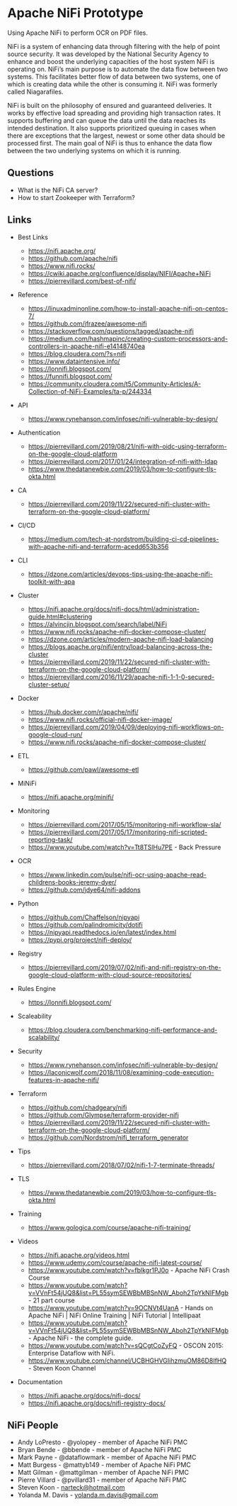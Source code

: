 # Apache NiFi Prototype

Using Apache NiFi to perform OCR on PDF files.

NiFi is a system of enhancing data through filtering with the help of point source security. It was developed by the National Security Agency to enhance and boost the underlying capacities of the host system NiFi is operating on. NiFi’s main purpose is to automate the data flow between two systems. This facilitates better flow of data between two systems, one of which is creating data while the other is consuming it. NiFi was formerly called Niagarafiles.

NiFi is built on the philosophy of ensured and guaranteed deliveries. It works by effective load spreading and providing high transaction rates. It supports buffering and can queue the data until the data reaches its intended destination. It also supports prioritized queuing in cases when there are exceptions that the largest, newest or some other data should be processed first. The main goal of NiFi is thus to enhance the data flow between the two underlying systems on which it is running.

## Questions

* What is the NiFi CA server?
* How to start Zookeeper with Terraform?

## Links

* Best Links
    * https://nifi.apache.org/
    * https://github.com/apache/nifi
    * https://www.nifi.rocks/
    * https://cwiki.apache.org/confluence/display/NIFI/Apache+NiFi
    * https://pierrevillard.com/best-of-nifi/
* Reference
    * https://linuxadminonline.com/how-to-install-apache-nifi-on-centos-7/
    * https://github.com/jfrazee/awesome-nifi
    * https://stackoverflow.com/questions/tagged/apache-nifi
    * https://medium.com/hashmapinc/creating-custom-processors-and-controllers-in-apache-nifi-e14148740ea
    * https://blog.cloudera.com/?s=nifi
    * https://www.dataintensive.info/
    * https://lonnifi.blogspot.com/
    * https://funnifi.blogspot.com/
    * https://community.cloudera.com/t5/Community-Articles/A-Collection-of-NiFi-Examples/ta-p/244334
* API
    * https://www.rynehanson.com/infosec/nifi-vulnerable-by-design/
* Authentication
    * https://pierrevillard.com/2019/08/21/nifi-with-oidc-using-terraform-on-the-google-cloud-platform
    * https://pierrevillard.com/2017/01/24/integration-of-nifi-with-ldap
    * https://www.thedatanewbie.com/2019/03/how-to-configure-tls-okta.html
* CA
    * https://pierrevillard.com/2019/11/22/secured-nifi-cluster-with-terraform-on-the-google-cloud-platform/
* CI/CD
    * https://medium.com/tech-at-nordstrom/building-ci-cd-pipelines-with-apache-nifi-and-terraform-acedd653b356
* CLI
    * https://dzone.com/articles/devops-tips-using-the-apache-nifi-toolkit-with-apa
* Cluster
    * https://nifi.apache.org/docs/nifi-docs/html/administration-guide.html#clustering
    * https://alvincjin.blogspot.com/search/label/NiFi
    * https://www.nifi.rocks/apache-nifi-docker-compose-cluster/
    * https://dzone.com/articles/modern-apache-nifi-load-balancing
    * https://blogs.apache.org/nifi/entry/load-balancing-across-the-cluster
    * https://pierrevillard.com/2019/11/22/secured-nifi-cluster-with-terraform-on-the-google-cloud-platform/
    * https://pierrevillard.com/2016/11/29/apache-nifi-1-1-0-secured-cluster-setup/
* Docker
    * https://hub.docker.com/r/apache/nifi/
    * https://www.nifi.rocks/official-nifi-docker-image/
    * https://pierrevillard.com/2019/04/09/deploying-nifi-workflows-on-google-cloud-run/
    * https://www.nifi.rocks/apache-nifi-docker-compose-cluster/
* ETL
    * https://github.com/pawl/awesome-etl
* MiNiFi
    * https://nifi.apache.org/minifi/
* Monitoring
    * https://pierrevillard.com/2017/05/15/monitoring-nifi-workflow-sla/
    * https://pierrevillard.com/2017/05/17/monitoring-nifi-scripted-reporting-task/
    * https://www.youtube.com/watch?v=Tt8TSlHu7PE - Back Pressure
* OCR
    * https://www.linkedin.com/pulse/nifi-ocr-using-apache-read-childrens-books-jeremy-dyer/
    * https://github.com/jdye64/nifi-addons
* Python
    * https://github.com/Chaffelson/nipyapi
    * https://github.com/palindromicity/dotifi
    * https://nipyapi.readthedocs.io/en/latest/index.html
    * https://pypi.org/project/nifi-deploy/
* Registry
    * https://pierrevillard.com/2019/07/02/nifi-and-nifi-registry-on-the-google-cloud-platform-with-cloud-source-repositories/
* Rules Engine
    *  https://lonnifi.blogspot.com/
* Scaleability
    * https://blog.cloudera.com/benchmarking-nifi-performance-and-scalability/
* Security
    * https://www.rynehanson.com/infosec/nifi-vulnerable-by-design/
    * https://laconicwolf.com/2018/11/08/examining-code-execution-features-in-apache-nifi/
* Terraform
    * https://github.com/chadgeary/nifi
    * https://github.com/Glympse/terraform-provider-nifi
    * https://pierrevillard.com/2019/11/22/secured-nifi-cluster-with-terraform-on-the-google-cloud-platform/
    * https://github.com/Nordstrom/nifi_terraform_generator
* Tips
    * https://pierrevillard.com/2018/07/02/nifi-1-7-terminate-threads/
* TLS
    * https://www.thedatanewbie.com/2019/03/how-to-configure-tls-okta.html
* Training
    * https://www.gologica.com/course/apache-nifi-training/
* Videos
    * https://nifi.apache.org/videos.html
    * https://www.udemy.com/course/apache-nifi-latest-course/
    * https://www.youtube.com/watch?v=fblkgr1PJ0o - Apache NiFi Crash Course
    * https://www.youtube.com/watch?v=VVnFt54jUQ8&list=PL55symSEWBbMBSnNW_Aboh2TpYkNIFMgb - 21 part course
    * https://www.youtube.com/watch?v=9OCNVt4UanA - Hands on Apache NiFi | NiFi Online Training | NiFi Tutorial | Intellipaat
    * https://www.youtube.com/watch?v=VVnFt54jUQ8&list=PL55symSEWBbMBSnNW_Aboh2TpYkNIFMgb - Apache NiFi - the complete guide.
    * https://www.youtube.com/watch?v=sQCgtCoZyFQ - OSCON 2015: Enterprise Dataflow with NiFi.
    * https://www.youtube.com/channel/UCBHGHVGIihzmuOM86D8IfHQ - Steven Koon Channel

* Documentation
    * https://nifi.apache.org/docs/nifi-docs/
    * https://nifi.apache.org/docs/nifi-registry-docs/

## NiFi People

* Andy LoPresto - @yolopey - member of Apache NiFi PMC
* Bryan Bende - @bbende - member of Apache NiFi PMC
* Mark Payne - @dataflowmark - member of Apache NiFi PMC
* Matt Burgess - @mattyb149 - member of Apache NiFi PMC
* Matt Gilman - @mattgilman - member of Apache NiFi PMC
* Pierre Villard - @pvillard31 - member of Apache NiFi PMC
* Steven Koon - narteck@hotmail.com
* Yolanda M. Davis - yolanda.m.davis@gmail.com
